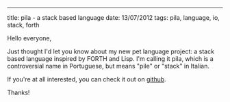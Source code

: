 ---
title: pila - a stack based language
date: 13/07/2012
tags: pila, language, io, stack, forth

Hello everyone,

Just thought I'd let you know about my new pet language project: a stack based
language inspired by FORTH and Lisp.  I'm calling it pila, which is a controversial
name in Portuguese, but means "pile" or "stack" in Italian.

If you're at all interested, you can check it out on [github](https://github.com/gatesphere/pila).

Thanks!
